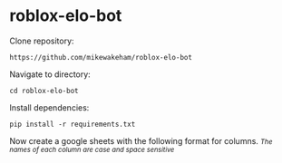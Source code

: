 # roblox-elo-bot

Clone repository:

```
https://github.com/mikewakeham/roblox-elo-bot
```

Navigate to directory:

```
cd roblox-elo-bot
```

Install dependencies:

```
pip install -r requirements.txt
```

Now create a google sheets with the following format for columns.
<small>*The names of each column are case and space sensitive*</small>

